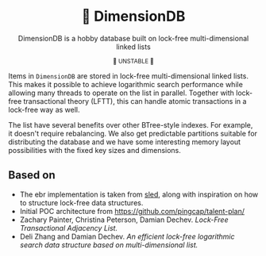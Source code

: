 <div align="center">
  <br></br>

  <h1>🌌 DimensionDB</h1>
  <p>
    DimensionDB is a hobby database built on lock-free multi-dimensional linked lists
  </p>
<sub>🚧 UNSTABLE 🚧</sub>

</div>

Items in `DimensionDB` are stored in lock-free multi-dimensional linked lists.
This makes it possible to achieve logarithmic search performance while allowing many threads to operate on the list in parallel. Together with lock-free transactional theory (LFTT), this can handle atomic transactions in a lock-free way as well.

The list have several benefits over other BTree-style indexes. For example, it doesn't require rebalancing.
We also get predictable partitions suitable for distributing the database and we have some interesting memory layout possibilities with the fixed key sizes and dimensions.

## Based on

- The ebr implementation is taken from [sled](https://github.com/spacejam/sled/), along with inspiration on how to structure
lock-free data structures.
- Initial POC architecture from https://github.com/pingcap/talent-plan/
- Zachary Painter, Christina Peterson, Damian Dechev. _Lock-Free Transactional Adjacency List._
- Deli Zhang and Damian Dechev. _An efficient lock-free logarithmic search data structure based on multi-dimensional list._
